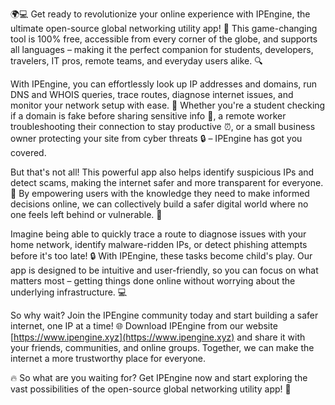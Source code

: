 🌍💻 Get ready to revolutionize your online experience with IPEngine, the ultimate open-source global networking utility app! 🚀 This game-changing tool is 100% free, accessible from every corner of the globe, and supports all languages – making it the perfect companion for students, developers, travelers, IT pros, remote teams, and everyday users alike. 🔍

With IPEngine, you can effortlessly look up IP addresses and domains, run DNS and WHOIS queries, trace routes, diagnose internet issues, and monitor your network setup with ease. 📡 Whether you're a student checking if a domain is fake before sharing sensitive info 💸, a remote worker troubleshooting their connection to stay productive ⏰, or a small business owner protecting your site from cyber threats 🔒 – IPEngine has got you covered.

But that's not all! This powerful app also helps identify suspicious IPs and detect scams, making the internet safer and more transparent for everyone. 💪 By empowering users with the knowledge they need to make informed decisions online, we can collectively build a safer digital world where no one feels left behind or vulnerable. 🌈

Imagine being able to quickly trace a route to diagnose issues with your home network, identify malware-ridden IPs, or detect phishing attempts before it's too late! 🔒 With IPEngine, these tasks become child's play. Our app is designed to be intuitive and user-friendly, so you can focus on what matters most – getting things done online without worrying about the underlying infrastructure. 💻

So why wait? Join the IPEngine community today and start building a safer internet, one IP at a time! 🌐 Download IPEngine from our website [https://www.ipengine.xyz](https://www.ipengine.xyz) and share it with your friends, communities, and online groups. Together, we can make the internet a more trustworthy place for everyone.

🔥 So what are you waiting for? Get IPEngine now and start exploring the vast possibilities of the open-source global networking utility app! 🚀
